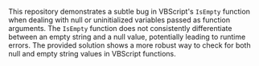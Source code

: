 This repository demonstrates a subtle bug in VBScript's `IsEmpty` function when dealing with null or uninitialized variables passed as function arguments. The `IsEmpty` function does not consistently differentiate between an empty string and a null value, potentially leading to runtime errors. The provided solution shows a more robust way to check for both null and empty string values in VBScript functions. 